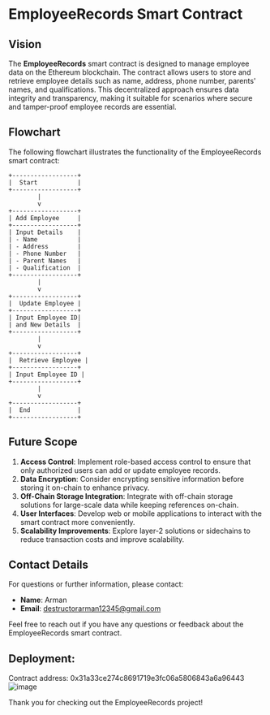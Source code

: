 
# EmployeeRecords Smart Contract

## Vision

The **EmployeeRecords** smart contract is designed to manage employee data on the Ethereum blockchain. The contract allows users to store and retrieve employee details such as name, address, phone number, parents' names, and qualifications. This decentralized approach ensures data integrity and transparency, making it suitable for scenarios where secure and tamper-proof employee records are essential.

## Flowchart

The following flowchart illustrates the functionality of the EmployeeRecords smart contract:

```
+------------------+
|  Start           |
+------------------+
        |
        v
+------------------+
| Add Employee     |
+------------------+
| Input Details    |
| - Name           |
| - Address        |
| - Phone Number   |
| - Parent Names   |
| - Qualification  |
+------------------+
        |
        v
+------------------+
|  Update Employee |
+------------------+
| Input Employee ID|
| and New Details  |
+------------------+
        |
        v
+------------------+
|  Retrieve Employee |
+------------------+
| Input Employee ID |
+------------------+
        |
        v
+------------------+
|  End             |
+------------------+
```

## Future Scope

1. **Access Control**: Implement role-based access control to ensure that only authorized users can add or update employee records.
2. **Data Encryption**: Consider encrypting sensitive information before storing it on-chain to enhance privacy.
3. **Off-Chain Storage Integration**: Integrate with off-chain storage solutions for large-scale data while keeping references on-chain.
4. **User Interfaces**: Develop web or mobile applications to interact with the smart contract more conveniently.
5. **Scalability Improvements**: Explore layer-2 solutions or sidechains to reduce transaction costs and improve scalability.

## Contact Details

For questions or further information, please contact:

- **Name**: Arman
- **Email**: destructorarman12345@gmail.com

Feel free to reach out if you have any questions or feedback about the EmployeeRecords smart contract.

## Deployment:

Contract address: 0x31a33ce274c8691719e3fc06a5806843a6a96443
![image](https://github.com/user-attachments/assets/69f787cd-923d-4aa9-9186-ce410fe25a52)

Thank you for checking out the EmployeeRecords project!
